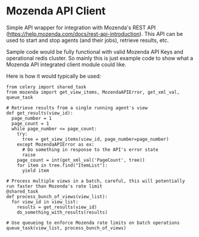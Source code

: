 # Mozenda API Client

Simple API wrapper for integration with Mozenda's REST API (https://help.mozenda.com/docs/rest-api-introduction).  This API can be used to start and stop
agents (and their jobs), retrieve results, etc.

Sample code would be fully functional with valid Mozenda API Keys and operational redis cluster.  So mainly this is just example code to show what a Mozenda API integrated client module could like.

Here is how it would typically be used:

```
from celery import shared_task
from mozenda import get_view_items, MozendaAPIError, get_xml_val, queue_task

# Retrieve results from a single running agent's view
def get_results(view_id):
  page_number = 1
  page_count = 1
  while page_number <= page_count:
    try:
      tree = get_view_items(view_id, page_number=page_number)
    except MozendaAPIError as ex:
      # Do something in response to the API's error state
      raise
    page_count = int(get_xml_val('PageCount', tree))
    for item in tree.find("ItemList"):
      yield item

# Process multiple views in a batch, careful, this will potentially run faster than Mozenda's rate limit
@shared_task
def process_bunch_of_views(view_list):
  for view_id in view_list:
    results = get_results(view_id)
    do_something_with_results(results)

# Use queueing to enforce Mozenda rate limits on batch operations
queue_task(view_list, process_bunch_of_views)

```

